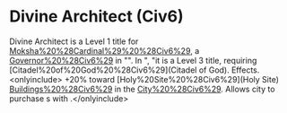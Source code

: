 # Divine Architect (Civ6)

Divine Architect is a Level 1 title for [Moksha%20%28Cardinal%29%20%28Civ6%29](Moksha), a [Governor%20%28Civ6%29](Governor) in "". In ", "it is a Level 3 title, requiring [Citadel%20of%20God%20%28Civ6%29](Citadel of God).
Effects.
&lt;onlyinclude&gt; +20% toward [Holy%20Site%20%28Civ6%29](Holy Site) [Buildings%20%28Civ6%29](buildings) in the [City%20%28Civ6%29](city).
 Allows city to purchase s with .&lt;/onlyinclude&gt;